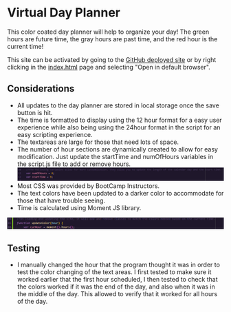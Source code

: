 # Virtual Day Planner
This color coated day planner will help to organize your day! The green hours are future time, the gray hours are past time, and the red hour is the current time!

This site can be activated by going to the [GitHub deployed site](https://mmarsolek.github.io/DayPlanner/) or by right clicking in the [index.html](./Develop/index.html) page and selecting "Open in default browser". 

## Considerations
- All updates to the day planner are stored in local storage once the save button is hit.
- The time is formatted to display using the 12 hour format for a easy user experience while also being using the 24hour format in the script for an easy scripting experience. 
- The textareas are large for those that need lots of space. 
- The number of hour sections are dynamically created to allow for easy modification. Just update the startTime and numOfHours variables in the script.js file to add or remove hours. 
![Snippet of code showing variables to update](./Assets/images/HourVariables.PNG) 
- Most CSS was provided by BootCamp Instructors.
- The text colors have been updated to a darker color to accommodate for those that have trouble seeing.
- Time is calculated using Moment JS library.

![Snippet of code showing moment().hours()](./Assets/images/Hours.PNG) 


## Testing
- I manually changed the hour that the program thought it was in order to test the color changing of the text areas. I first tested to make sure it worked earlier that the first hour scheduled, I then tested to check that the colors worked if it was the end of the day, and also when it was in the middle of the day. This allowed to verify that it worked for all hours of the day. 